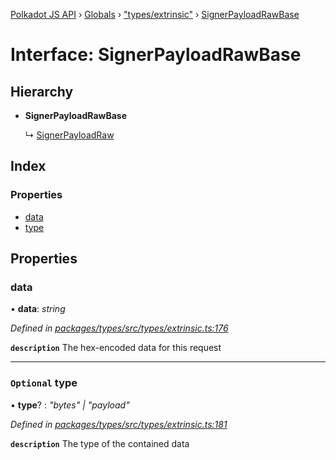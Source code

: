 [Polkadot JS API](../README.md) › [Globals](../globals.md) › ["types/extrinsic"](../modules/_types_extrinsic_.md) › [SignerPayloadRawBase](_types_extrinsic_.signerpayloadrawbase.md)

# Interface: SignerPayloadRawBase

## Hierarchy

* **SignerPayloadRawBase**

  ↳ [SignerPayloadRaw](_types_extrinsic_.signerpayloadraw.md)

## Index

### Properties

* [data](_types_extrinsic_.signerpayloadrawbase.md#data)
* [type](_types_extrinsic_.signerpayloadrawbase.md#optional-type)

## Properties

###  data

• **data**: *string*

*Defined in [packages/types/src/types/extrinsic.ts:176](https://github.com/polkadot-js/api/blob/bcbd4b8d40/packages/types/src/types/extrinsic.ts#L176)*

**`description`** The hex-encoded data for this request

___

### `Optional` type

• **type**? : *"bytes" | "payload"*

*Defined in [packages/types/src/types/extrinsic.ts:181](https://github.com/polkadot-js/api/blob/bcbd4b8d40/packages/types/src/types/extrinsic.ts#L181)*

**`description`** The type of the contained data
